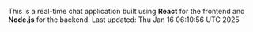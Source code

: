 This is a real-time chat application built using **React** for the frontend and **Node.js** for the backend.
Last updated: Thu Jan 16 06:10:56 UTC 2025
